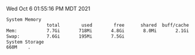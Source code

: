 Wed Oct  6 01:55:16 PM MDT 2021
```bash
System Memory
               total        used        free      shared  buff/cache   available
Mem:           7.7Gi       718Mi       4.8Gi       8.0Mi       2.1Gi       6.7Gi
Swap:          7.6Gi       195Mi       7.5Gi
System Storage
660M	.
```
